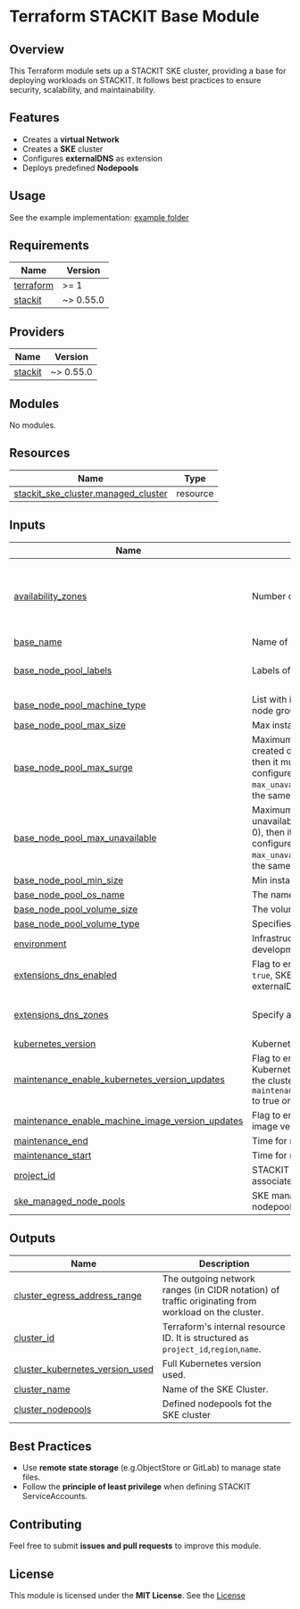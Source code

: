 # Terraform STACKIT Base Module

## Overview
This Terraform module sets up a STACKIT SKE cluster, providing a base for deploying workloads on STACKIT. It follows best practices to ensure security, scalability, and maintainability.

## Features
- Creates a **virtual Network**
- Creates a **SKE** cluster
- Configures **externalDNS** as extension
- Deploys predefined **Nodepools**

## Usage
See the example implementation: [example folder](https://github.com/valiton-k8s-blueprints/examples/blob/main/stackit/main.tf)


## Requirements

| Name | Version |
|------|---------|
| <a name="requirement_terraform"></a> [terraform](#requirement\_terraform) | >= 1 |
| <a name="requirement_stackit"></a> [stackit](#requirement\_stackit) | ~> 0.55.0 |

## Providers

| Name | Version |
|------|---------|
| <a name="provider_stackit"></a> [stackit](#provider\_stackit) | ~> 0.55.0 |

## Modules

No modules.

## Resources

| Name | Type |
|------|------|
| [stackit_ske_cluster.managed_cluster](https://registry.terraform.io/providers/stackitcloud/stackit/latest/docs/resources/ske_cluster) | resource |

## Inputs

| Name | Description | Type | Default | Required |
|------|-------------|------|---------|:--------:|
| <a name="input_availability_zones"></a> [availability\_zones](#input\_availability\_zones) | Number of availability zones | `list(string)` | <pre>[<br/>  "eu01-1",<br/>  "eu01-2",<br/>  "eu01-3",<br/>  "eu01-m"<br/>]</pre> | no |
| <a name="input_base_name"></a> [base\_name](#input\_base\_name) | Name of your base infrastructure cluster. | `string` | `"my-project"` | no |
| <a name="input_base_node_pool_labels"></a> [base\_node\_pool\_labels](#input\_base\_node\_pool\_labels) | Labels of the base node group | `any` | <pre>{<br/>  "base_nodepool": "base"<br/>}</pre> | no |
| <a name="input_base_node_pool_machine_type"></a> [base\_node\_pool\_machine\_type](#input\_base\_node\_pool\_machine\_type) | List with instance types that are used in the base node group | `string` | `"c1.2"` | no |
| <a name="input_base_node_pool_max_size"></a> [base\_node\_pool\_max\_size](#input\_base\_node\_pool\_max\_size) | Max instance count of the base node group | `number` | `3` | no |
| <a name="input_base_node_pool_max_surge"></a> [base\_node\_pool\_max\_surge](#input\_base\_node\_pool\_max\_surge) | Maximum number of additional VMs that are created during an update. If set (larger than 0), then it must be at least the amount of zones configured for the nodepool. The `max_surge` and `max_unavailable` fields cannot both be unset at the same time. | `number` | `2` | no |
| <a name="input_base_node_pool_max_unavailable"></a> [base\_node\_pool\_max\_unavailable](#input\_base\_node\_pool\_max\_unavailable) | Maximum number of VMs that that can be unavailable during an update. If set (larger than 0), then it must be at least the amount of zones configured for the nodepool. The `max_surge` and `max_unavailable` fields cannot both be unset at the same time. | `number` | `0` | no |
| <a name="input_base_node_pool_min_size"></a> [base\_node\_pool\_min\_size](#input\_base\_node\_pool\_min\_size) | Min instance count of the base node group | `number` | `2` | no |
| <a name="input_base_node_pool_os_name"></a> [base\_node\_pool\_os\_name](#input\_base\_node\_pool\_os\_name) | The name of the OS image. | `string` | `"flatcar"` | no |
| <a name="input_base_node_pool_volume_size"></a> [base\_node\_pool\_volume\_size](#input\_base\_node\_pool\_volume\_size) | The volume size in GB. | `number` | `20` | no |
| <a name="input_base_node_pool_volume_type"></a> [base\_node\_pool\_volume\_type](#input\_base\_node\_pool\_volume\_type) | Specifies the volume type. | `string` | `"storage_premium_perf1"` | no |
| <a name="input_environment"></a> [environment](#input\_environment) | Infrastructure environment name (e.g. development, staging, production). | `string` | `"development"` | no |
| <a name="input_extensions_dns_enabled"></a> [extensions\_dns\_enabled](#input\_extensions\_dns\_enabled) | Flag to enable/disable DNS extensions. If set to `true`, SKE will then use an integrated version of externalDNS. | `bool` | `true` | no |
| <a name="input_extensions_dns_zones"></a> [extensions\_dns\_zones](#input\_extensions\_dns\_zones) | Specify a list of domain filters for externalDNS. | `list(string)` | <pre>[<br/>  "my-project.runs.onstackit.cloud"<br/>]</pre> | no |
| <a name="input_kubernetes_version"></a> [kubernetes\_version](#input\_kubernetes\_version) | Kubernetes version | `string` | `"1.31"` | no |
| <a name="input_maintenance_enable_kubernetes_version_updates"></a> [maintenance\_enable\_kubernetes\_version\_updates](#input\_maintenance\_enable\_kubernetes\_version\_updates) | Flag to enable/disable auto-updates of the Kubernetes version. SKE automatically updates the cluster Kubernetes version if you have set `maintenance.enable_kubernetes_version_updates` to true or if there is a mandatory update. | `bool` | `true` | no |
| <a name="input_maintenance_enable_machine_image_version_updates"></a> [maintenance\_enable\_machine\_image\_version\_updates](#input\_maintenance\_enable\_machine\_image\_version\_updates) | Flag to enable/disable auto-updates of the OS image version. | `bool` | `true` | no |
| <a name="input_maintenance_end"></a> [maintenance\_end](#input\_maintenance\_end) | Time for maintenance window end. | `string` | `"02:00:00Z"` | no |
| <a name="input_maintenance_start"></a> [maintenance\_start](#input\_maintenance\_start) | Time for maintenance window start. | `string` | `"01:00:00Z"` | no |
| <a name="input_project_id"></a> [project\_id](#input\_project\_id) | STACKIT project ID to which the cluster is associated. | `string` | n/a | yes |
| <a name="input_ske_managed_node_pools"></a> [ske\_managed\_node\_pools](#input\_ske\_managed\_node\_pools) | SKE managed nodepools in addition to the base nodepool | `any` | `{}` | no |

## Outputs

| Name | Description |
|------|-------------|
| <a name="output_cluster_egress_address_range"></a> [cluster\_egress\_address\_range](#output\_cluster\_egress\_address\_range) | The outgoing network ranges (in CIDR notation) of traffic originating from workload on the cluster. |
| <a name="output_cluster_id"></a> [cluster\_id](#output\_cluster\_id) | Terraform's internal resource ID. It is structured as `project_id`,`region`,`name`. |
| <a name="output_cluster_kubernetes_version_used"></a> [cluster\_kubernetes\_version\_used](#output\_cluster\_kubernetes\_version\_used) | Full Kubernetes version used. |
| <a name="output_cluster_name"></a> [cluster\_name](#output\_cluster\_name) | Name of the SKE Cluster. |
| <a name="output_cluster_nodepools"></a> [cluster\_nodepools](#output\_cluster\_nodepools) | Defined nodepools fot the SKE cluster |

## Best Practices
- Use **remote state storage** (e.g.ObjectStore or GitLab) to manage state files.
- Follow the **principle of least privilege** when defining STACKIT ServiceAccounts.

## Contributing
Feel free to submit **issues and pull requests** to improve this module.

## License
This module is licensed under the **MIT License**. See the [License](https://github.com/valiton/k8s-terraform-blueprints/blob/main/License)
